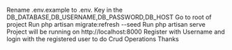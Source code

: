 Rename .env.example to .env.
Key in the DB_DATABASE,DB_USERNAME,DB_PASSWORD,DB_HOST
Go to root of project
Run php artisan migrate:refresh --seed
Run php artisan serve
Project will be running on http://localhost:8000
Register with Username and login with the registered user to do Crud Operations
Thanks
